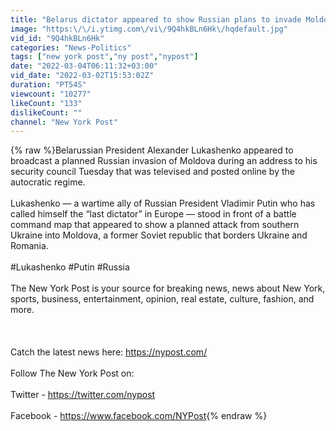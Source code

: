 ```yaml
---
title: "Belarus dictator appeared to show Russian plans to invade Moldova | New York Post"
image: "https:\/\/i.ytimg.com\/vi\/9Q4hkBLn6Hk\/hqdefault.jpg"
vid_id: "9Q4hkBLn6Hk"
categories: "News-Politics"
tags: ["new york post","ny post","nypost"]
date: "2022-03-04T06:11:32+03:00"
vid_date: "2022-03-02T15:53:02Z"
duration: "PT54S"
viewcount: "10277"
likeCount: "133"
dislikeCount: ""
channel: "New York Post"
---
```

{% raw %}Belarussian President Alexander Lukashenko appeared to broadcast a planned Russian invasion of Moldova during an address to his security council Tuesday that was televised and posted online by the autocratic regime.<br /><br />Lukashenko — a wartime ally of Russian President Vladimir Putin who has called himself the “last dictator” in Europe — stood in front of a battle command map that appeared to show a planned attack from southern Ukraine into Moldova, a former Soviet republic that borders Ukraine and Romania.<br /><br />#Lukashenko #Putin #Russia<br /><br />The New York Post is your source for breaking news, news about New York, sports, business, entertainment, opinion, real estate, culture, fashion, and more.<br /><br /><br /><br />Catch the latest news here: <a rel="nofollow" target="blank" href="https://nypost.com/">https://nypost.com/</a><br /><br />Follow The New York Post on:<br /><br />Twitter - <a rel="nofollow" target="blank" href="https://twitter.com/nypost">https://twitter.com/nypost</a><br /><br />Facebook - <a rel="nofollow" target="blank" href="https://www.facebook.com/NYPost">https://www.facebook.com/NYPost</a>{% endraw %}
